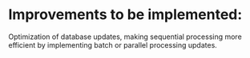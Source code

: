 # Improvements to be implemented:
Optimization of database updates, making sequential processing more efficient by implementing batch or parallel processing updates.

